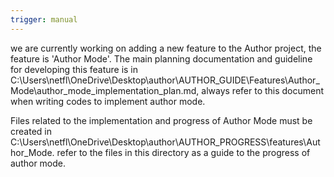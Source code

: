 ```yaml
---
trigger: manual
---
```


we are currently working on adding a new feature to the Author project, the feature is 'Author Mode'. The main planning documentation and guideline for developing this feature is in C:\Users\netfl\OneDrive\Desktop\author\AUTHOR_GUIDE\Features\Author_Mode\author_mode_implementation_plan.md, always refer to this document when writing codes to implement author mode. 

Files related to the implementation and progress of Author Mode must be created in C:\Users\netfl\OneDrive\Desktop\author\AUTHOR_PROGRESS\features\Author_Mode. refer to the files in this directory as a guide to the progress of author mode. 